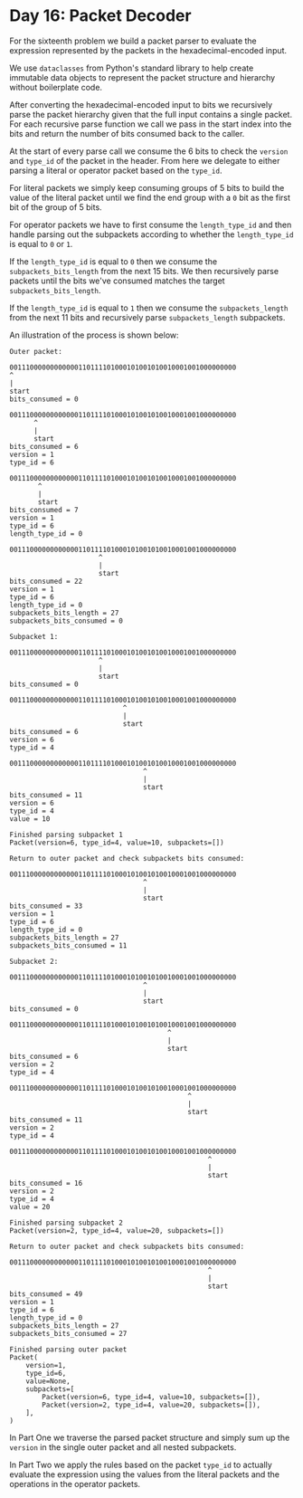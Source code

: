 # Day 16: Packet Decoder

For the sixteenth problem we build a packet parser to evaluate the expression
represented by the packets in the hexadecimal-encoded input.

We use `dataclasses` from Python's standard library to help create immutable
data objects to represent the packet structure and hierarchy without
boilerplate code.

After converting the hexadecimal-encoded input to bits we recursively parse
the packet hierarchy given that the full input contains a single packet. For
each recursive parse function we call we pass in the start index into the bits
and return the number of bits consumed back to the caller.

At the start of every parse call we consume the 6 bits to check the `version`
and `type_id` of the packet in the header. From here we delegate to either
parsing a literal or operator packet based on the `type_id`.

For literal packets we simply keep consuming groups of 5 bits to build the
value of the literal packet until we find the end group with a `0` bit as the
first bit of the group of 5 bits.

For operator packets we have to first consume the `length_type_id` and then
handle parsing out the subpackets according to whether the `length_type_id` is
equal to `0` or `1`.

If the `length_type_id` is equal to `0` then we consume the
`subpackets_bits_length` from the next 15 bits. We then recursively parse
packets until the bits we've consumed matches the target
`subpackets_bits_length`.

If the `length_type_id` is equal to `1` then we consume the `subpackets_length`
from the next 11 bits and recursively parse `subpackets_length` subpackets.

An illustration of the process is shown below:

```text
Outer packet:

00111000000000000110111101000101001010010001001000000000
^
|
start
bits_consumed = 0

00111000000000000110111101000101001010010001001000000000
      ^
      |
      start
bits_consumed = 6
version = 1
type_id = 6

00111000000000000110111101000101001010010001001000000000
       ^
       |
       start
bits_consumed = 7
version = 1
type_id = 6
length_type_id = 0

00111000000000000110111101000101001010010001001000000000
                      ^
                      |
                      start
bits_consumed = 22
version = 1
type_id = 6
length_type_id = 0
subpackets_bits_length = 27
subpackets_bits_consumed = 0

Subpacket 1:

00111000000000000110111101000101001010010001001000000000
                      ^
                      |
                      start
bits_consumed = 0

00111000000000000110111101000101001010010001001000000000
                            ^
                            |
                            start
bits_consumed = 6
version = 6
type_id = 4

00111000000000000110111101000101001010010001001000000000
                                 ^
                                 |
                                 start
bits_consumed = 11
version = 6
type_id = 4
value = 10

Finished parsing subpacket 1
Packet(version=6, type_id=4, value=10, subpackets=[])

Return to outer packet and check subpackets bits consumed:

00111000000000000110111101000101001010010001001000000000
                                 ^
                                 |
                                 start
bits_consumed = 33
version = 1
type_id = 6
length_type_id = 0
subpackets_bits_length = 27
subpackets_bits_consumed = 11

Subpacket 2:

00111000000000000110111101000101001010010001001000000000
                                 ^
                                 |
                                 start
bits_consumed = 0

00111000000000000110111101000101001010010001001000000000
                                       ^
                                       |
                                       start
bits_consumed = 6
version = 2
type_id = 4

00111000000000000110111101000101001010010001001000000000
                                            ^
                                            |
                                            start
bits_consumed = 11
version = 2
type_id = 4

00111000000000000110111101000101001010010001001000000000
                                                 ^
                                                 |
                                                 start
bits_consumed = 16
version = 2
type_id = 4
value = 20

Finished parsing subpacket 2
Packet(version=2, type_id=4, value=20, subpackets=[])

Return to outer packet and check subpackets bits consumed:

00111000000000000110111101000101001010010001001000000000
                                                 ^
                                                 |
                                                 start
bits_consumed = 49
version = 1
type_id = 6
length_type_id = 0
subpackets_bits_length = 27
subpackets_bits_consumed = 27

Finished parsing outer packet
Packet(
    version=1,
    type_id=6,
    value=None,
    subpackets=[
        Packet(version=6, type_id=4, value=10, subpackets=[]),
        Packet(version=2, type_id=4, value=20, subpackets=[]),
    ],
)

```

In Part One we traverse the parsed packet structure and simply sum up the
`version` in the single outer packet and all nested subpackets.

In Part Two we apply the rules based on the packet `type_id` to actually
evaluate the expression using the values from the literal packets and the
operations in the operator packets.
